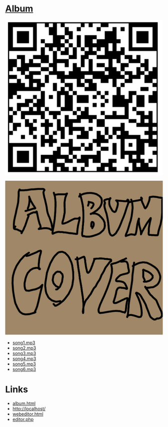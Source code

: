 # [Album](https://github.com/lafelabs/album)

![](qrcode.png)

![](cover.png)

 - [song1.mp3](song1.mp3)
 - [song2.mp3](song2.mp3)
 - [song3.mp3](song3.mp3)
 - [song4.mp3](song4.mp3)
 - [song5.mp3](song5.mp3)
 - [song6.mp3](song6.mp3)

# Links

 - [album.html](album.html)
 - [http://localhost/](http://localhost/)
 - [webeditor.html](webeditor.html)
 - [editor.php](editor.php)